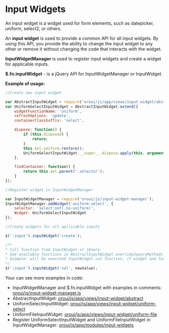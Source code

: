 <a id="bundle-docs-platform-ui-bundle-input-widgets"></a>

# Input Widgets

An input widget is a widget used for form elements, such as datepicker, uniform, select2, or others.

An **input widget** is used to provide a common API for all input widgets.
By using this API, you provide the ability to change the input widget to any other or remove it without changing the code that interacts with the widget.

**InputWidgetManager** is used to register input widgets and create a widget for applicable inputs.

**$.fn.inputWidget** - is a jQuery API for InputWidgetManager or InputWidget.

**Example of usage:**

```javascript
//Create new input widget

var AbstractInputWidget = require('oroui/js/app/views/input-widget/abstract');
var UniformSelectInputWidget = AbstractInputWidget.extend({
    widgetFunctionName: 'uniform',
    refreshOptions: 'update',
    containerClassSuffix: 'select',

    dispose: function() {
        if (this.disposed) {
            return;
        }
        this.$el.uniform.restore();
        UniformSelectInputWidget.__super__.dispose.apply(this, arguments);
    },

    findContainer: function() {
        return this.$el.parent('.selector');
    }
});

//Register widget in InputWidgetManager

var InputWidgetManager = require('oroui/js/input-widget-manager');
InputWidgetManager.addWidget('uniform-select', {
    selector: 'select:not(.no-uniform)',
    Widget: UniformSelectInputWidget
});

//Create widgets for all apllicable inputs

$(':input').inputWidget('create');

/**
* Call function from InputWidget or jQuery.
* See available functions in AbstractInputWidget.overrideJqueryMethods
* Example: will be executed InputWidget.val function, if widget and function exists, or $.val function.
*/
$(':input').inputWidget('val', newValue);
```

Your can see more examples in code:

* InputWidgetManager and $.fn.inputWidget with examples in comments: <a href="https://github.com/oroinc/platform/blob/5.0/src/Oro/Bundle/UIBundle/Resources/public/js/input-widget-manager.js" target="_blank">oroui/js/input-widget-manager.js</a>
* AbstractInputWidget: <a href="https://github.com/oroinc/platform/blob/5.0/src/Oro/Bundle/UIBundle/Resources/public/js/app/views/input-widget/abstract.js" target="_blank">oroui/js/app/views/input-widget/abstract</a>
* UniformSelectInputWidget: <a href="https://github.com/oroinc/platform/blob/5.0/src/Oro/Bundle/UIBundle/Resources/public/js/app/views/input-widget/uniform-select.js" target="_blank">oroui/js/app/views/input-widget/uniform-select</a>
* UniformFileInputWidget: <a href="https://github.com/oroinc/platform/blob/5.0/src/Oro/Bundle/UIBundle/Resources/public/js/app/views/input-widget/uniform-file.js" target="_blank">oroui/js/app/views/input-widget/uniform-file</a>
* Register UniformSelectInputWidget and UniformFileInputWidget in InputWidgetManager: <a href="https://github.com/oroinc/platform/blob/5.0/src/Oro/Bundle/UIBundle/Resources/public/js/app/modules/input-widgets.js" target="_blank">oroui/js/app/modules/input-widgets</a>

<!-- Frontend -->
